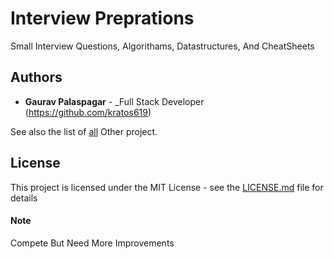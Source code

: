 # Interview Preprations 

Small Interview Questions, Algorithams, Datastructures, 
And CheatSheets
## Authors

- **Gaurav Palaspagar** - \_Full Stack Developer (https://github.com/kratos619)

See also the list of [all](https://github.com/kratos619) Other project.

## License

This project is licensed under the MIT License - see the [LICENSE.md](LICENSE.md) file for details

#### Note

Compete But Need More Improvements
